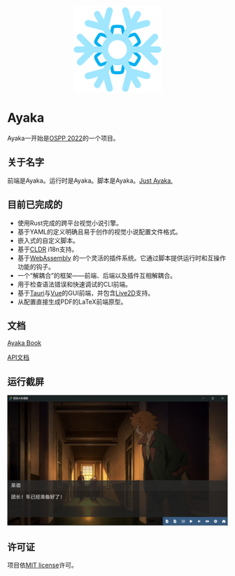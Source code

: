 <img style="display: block; margin-left: auto; margin-right: auto;" width=200 src="assets/logo.png"/>

# Ayaka

Ayaka一开始是[OSPP 2022](https://summer-ospp.ac.cn/)的一个项目。

## 关于名字
前端是Ayaka。运行时是Ayaka。脚本是Ayaka。[Just Ayaka.](https://bbs.mihoyo.com/ys/article/21828380)

## 目前已完成的
* 使用Rust完成的跨平台视觉小说引擎。
* 基于YAML的定义明确且易于创作的视觉小说配置文件格式。
* 嵌入式的自定义脚本。
* 基于[CLDR](https://github.com/unicode-org/cldr) i18n支持。
* 基于[WebAssembly](https://webassembly.org/) 的一个灵活的插件系统。它通过脚本提供运行时和互操作功能的钩子。
* 一个“解耦合”的框架——前端、后端以及插件互相解耦合。
* 用于检查语法错误和快速调试的CLI前端。
* 基于[Tauri](https://tauri.app/)与[Vue](https://vuejs.org/)的GUI前端，并包含[Live2D](https://www.live2d.com)支持。
* 从配置直接生成PDF的LaTeX前端原型。

## 文档
[Ayaka Book](https://uni-gal.github.io/Ayaka/zh-Hans/)

[API文档](https://uni-gal.github.io/Ayaka/doc/ayaka_model/index.html)

## 运行截屏
![奥尔加](assets/galgui.png)

## 许可证

项目依[MIT license](LICENSE)许可。
